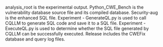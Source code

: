 analysis_root is the experimental output. 
Python_CWE_Bench is the vulnerability database source file and its compiled database. 
Security-aug is the enhanced SQL file. Experiment - GenerateQL.py is used to call CQLLM to generate SQL code and save it to a SQL file. 
Experiment - ExecuteQL.py is used to determine whether the SQL file generated by CQLLM can be successfully executed. 
Release includes the CWEFix database and query log files.
